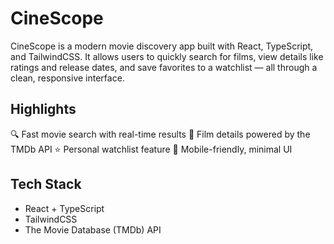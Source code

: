 # CineScope


CineScope is a modern movie discovery app built with React, TypeScript, and TailwindCSS. It allows users to quickly search for films, view details like ratings and release dates, and save favorites to a watchlist — all through a clean, responsive interface.

## Highlights

🔍 Fast movie search with real-time results
📄 Film details powered by the TMDb API
⭐ Personal watchlist feature
📱 Mobile-friendly, minimal UI

## Tech Stack
- React + TypeScript
- TailwindCSS
- The Movie Database (TMDb) API
